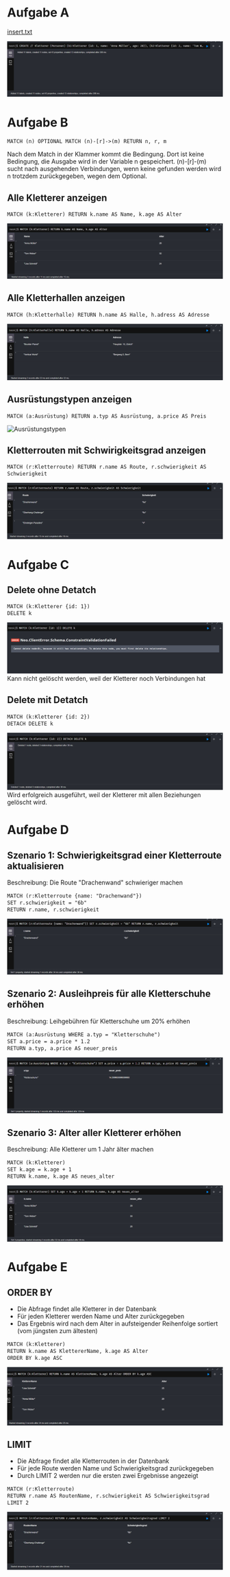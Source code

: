 # Aufgabe A

[insert.txt](insert.txt)

![neo4j](Images/neo4j.png)

# Aufgabe B

```	
MATCH (n) OPTIONAL MATCH (n)-[r]->(m) RETURN n, r, m
```
Nach dem Match in der Klammer kommt die Bedingung. Dort ist keine Bedingung, die Ausgabe wird in der Variable n gespeichert. (n)-[r]-(m) sucht nach ausgehenden Verbindungen, wenn keine gefunden werden wird n trotzdem zurückgegeben, wegen dem Optional.

## Alle Kletterer anzeigen
```
MATCH (k:Kletterer) RETURN k.name AS Name, k.age AS Alter  
```
![Kletterer](Images/alle_kletterer.png)

## Alle Kletterhallen anzeigen
```
MATCH (h:Kletterhalle) RETURN h.name AS Halle, h.adress AS Adresse  
```
![Kletterhallen](Images/kletterhallen_anzeigen.png)

## Ausrüstungstypen anzeigen
```	
MATCH (a:Ausrüstung) RETURN a.typ AS Ausrüstung, a.price AS Preis  
```
![Ausrüstungstypen](Images/ausrüstung_anzeigen.png)

## Kletterrouten mit Schwirigkeitsgrad anzeigen
```
MATCH (r:Kletterroute) RETURN r.name AS Route, r.schwierigkeit AS Schwierigkeit  
```
![Kletterrouten](Images/kletterroute_anzeigen.png)


# Aufgabe C

## Delete ohne Detatch
```	
MATCH (k:Kletterer {id: 1})
DELETE k
```	
![Delete ohne Detatch](Images/delete_without.png)
Kann nicht gelöscht werden, weil der Kletterer noch Verbindungen hat

## Delete mit Detatch
```	
MATCH (k:Kletterer {id: 2})
DETACH DELETE k
```
![Delete mit Detatch](Images/delete_with.png)
Wird erfolgreich ausgeführt, weil der Kletterer mit allen Beziehungen gelöscht wird.

# Aufgabe D

## Szenario 1: Schwierigkeitsgrad einer Kletterroute aktualisieren
Beschreibung: Die Route "Drachenwand" schwieriger machen

```	
MATCH (r:Kletterroute {name: "Drachenwand"}) 
SET r.schwierigkeit = "6b" 
RETURN r.name, r.schwierigkeit
```
![Szenario 1](Images/szenario_1.png)

## Szenario 2: Ausleihpreis für alle Kletterschuhe erhöhen
Beschreibung: Leihgebühren für Kletterschuhe um 20% erhöhen

```
MATCH (a:Ausrüstung WHERE a.typ = "Kletterschuhe")
SET a.price = a.price * 1.2
RETURN a.typ, a.price AS neuer_preis
```
![Szenario 2](Images/szenario_2.png)

## Szenario 3: Alter aller Kletterer erhöhen
Beschreibung: Alle Kletterer um 1 Jahr älter machen

```
MATCH (k:Kletterer)
SET k.age = k.age + 1
RETURN k.name, k.age AS neues_alter
```
![Szenario 3](Images/szenario_3.png)



# Aufgabe E

## ORDER BY
- Die Abfrage findet alle Kletterer in der Datenbank
- Für jeden Kletterer werden Name und Alter zurückgegeben
- Das Ergebnis wird nach dem Alter in aufsteigender Reihenfolge sortiert (vom jüngsten zum ältesten)
``` 
MATCH (k:Kletterer)
RETURN k.name AS KlettererName, k.age AS Alter
ORDER BY k.age ASC
```
![ORDER BY](Images/order_by.png)

## LIMIT
- Die Abfrage findet alle Kletterrouten in der Datenbank
- Für jede Route werden Name und Schwierigkeitsgrad zurückgegeben
- Durch LIMIT 2 werden nur die ersten zwei Ergebnisse angezeigt

```
MATCH (r:Kletterroute)
RETURN r.name AS RoutenName, r.schwierigkeit AS Schwierigkeitsgrad
LIMIT 2
```	
![LIMIT](Images/limit.png)